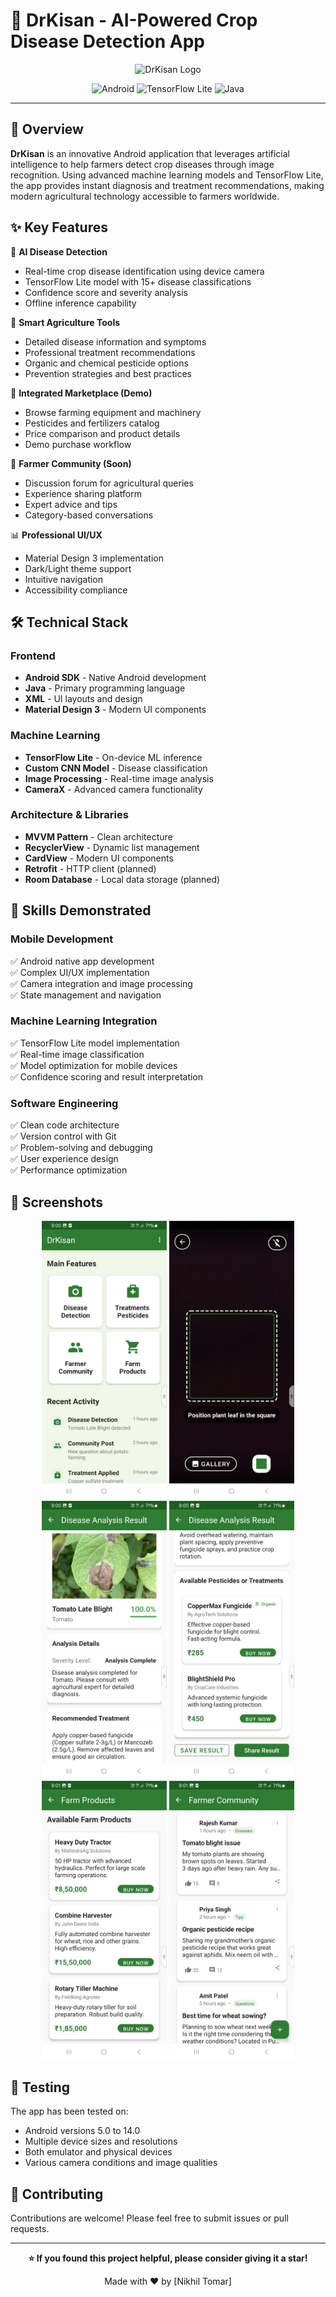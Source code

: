 # 🌾 DrKisan - AI-Powered Crop Disease Detection App

<div align="center">
  <img src="https://blogger.googleusercontent.com/img/b/R29vZ2xl/AVvXsEjquhLGqu8VZyIGCaDS0vnekWUjJ1yGqDYSYkR62DlZHhkBc1pkuMp-LAIuiIvtESrzxI0PB-upbnBjnvbwSMadRllRJBhNS82d9YijhSefrlOivsvN5eM058hzDLnQ38R0wgTyYKoUHS7W8yUcOzrPGLj3mBTtqwyjVrPoHtPTvcTlIdumr-pgZGFSJW6H/s1280/20231007_191328.png" alt="DrKisan Logo" width="120" height="120">
  
  ![Android](https://img.shields.io/badge/Platform-Android-brightgreen)
  ![TensorFlow Lite](https://img.shields.io/badge/ML-TensorFlow%20Lite-orange)
  ![Java](https://img.shields.io/badge/Language-Java-blue)
</div>

---

## 📱 Overview

**DrKisan** is an innovative Android application that leverages artificial intelligence to help farmers detect crop diseases through image recognition. Using advanced machine learning models and TensorFlow Lite, the app provides instant diagnosis and treatment recommendations, making modern agricultural technology accessible to farmers worldwide.

## ✨ Key Features

🔬 **AI Disease Detection**
- Real-time crop disease identification using device camera
- TensorFlow Lite model with 15+ disease classifications
- Confidence score and severity analysis
- Offline inference capability

🌱 **Smart Agriculture Tools**
- Detailed disease information and symptoms
- Professional treatment recommendations
- Organic and chemical pesticide options
- Prevention strategies and best practices

🛒 **Integrated Marketplace (Demo)**
- Browse farming equipment and machinery
- Pesticides and fertilizers catalog
- Price comparison and product details
- Demo purchase workflow

👥 **Farmer Community (Soon)**
- Discussion forum for agricultural queries
- Experience sharing platform
- Expert advice and tips
- Category-based conversations

📊 **Professional UI/UX**
- Material Design 3 implementation
- Dark/Light theme support
- Intuitive navigation
- Accessibility compliance

## 🛠 Technical Stack

### **Frontend**
- **Android SDK** - Native Android development
- **Java** - Primary programming language
- **XML** - UI layouts and design
- **Material Design 3** - Modern UI components

### **Machine Learning**
- **TensorFlow Lite** - On-device ML inference
- **Custom CNN Model** - Disease classification
- **Image Processing** - Real-time image analysis
- **CameraX** - Advanced camera functionality

### **Architecture & Libraries**
- **MVVM Pattern** - Clean architecture
- **RecyclerView** - Dynamic list management
- **CardView** - Modern UI components
- **Retrofit** - HTTP client (planned)
- **Room Database** - Local data storage (planned)

## 🚀 Skills Demonstrated

### **Mobile Development**
✅ Android native app development  
✅ Complex UI/UX implementation  
✅ Camera integration and image processing  
✅ State management and navigation  

### **Machine Learning Integration**
✅ TensorFlow Lite model implementation  
✅ Real-time image classification  
✅ Model optimization for mobile devices  
✅ Confidence scoring and result interpretation  

### **Software Engineering**
✅ Clean code architecture  
✅ Version control with Git  
✅ Problem-solving and debugging  
✅ User experience design  
✅ Performance optimization  

## 📸 Screenshots

<div align="center">
  <img src="app/s1.jpg" width="200" alt="Main Screen">
  <img src="app/s2.jpg" width="200" alt="Camera Screen">
  <img src="app/s3.jpg" width="200" alt="Results Screen">
  <img src="app/s4.jpg" width="200" alt="Treatment Screen">
  <img src="app/s5.jpg" width="200" alt="Products Screen">
  <img src="app/s6.jpg" width="200" alt="Community Screen">
  
</div>


## 🧪 Testing

The app has been tested on:
- Android versions 5.0 to 14.0
- Multiple device sizes and resolutions
- Both emulator and physical devices
- Various camera conditions and image qualities


## 🤝 Contributing

Contributions are welcome! Please feel free to submit issues or pull requests.

---

<div align="center">

**⭐ If you found this project helpful, please consider giving it a star!**

Made with ❤️ by [Nikhil Tomar]

</div>
